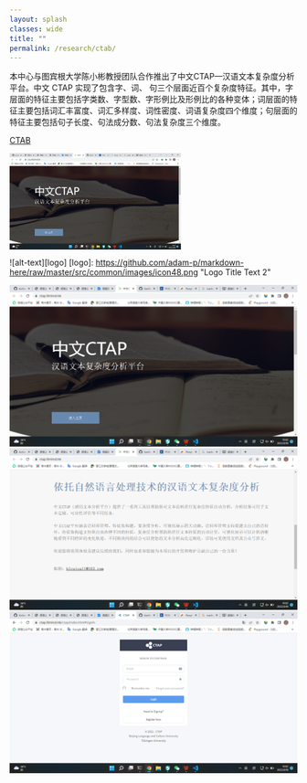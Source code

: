 ```yaml
---
layout: splash
classes: wide
title: ""
permalink: /research/ctab/
---
```


本中心与图宾根大学陈小彬教授团队合作推出了中文CTAP—汉语文本复杂度分析平台。中文 CTAP 实现了包含字、词、 句三个层面近百个复杂度特征。其中，字层面的特征主要包括字类数、字型数、字形例比及形例比的各种变体；词层面的特征主要包括词汇丰富度、词汇多样度、词性密度、词语复杂度四个维度；句层面的特征主要包括句子长度、句法成分数、句法复杂度三个维度。 

[CTAB](http://ctap.litmind.ink)

<img src="../assets/images/ctab_1.png" width = "300" alt="图片名称" align=center>

![alt-text][logo]
[logo]: https://github.com/adam-p/markdown-here/raw/master/src/common/images/icon48.png "Logo Title Text 2"

![web-picture-1](../assets/images/ctab_1.png)
![web-picture-2](../assets/images/ctab_2.png)
![web-picture-3](../assets/images/ctab_3.png)
